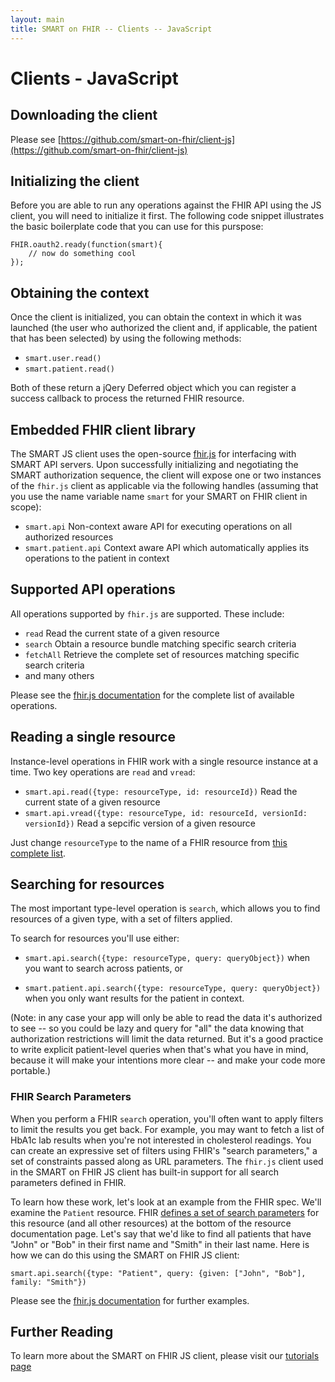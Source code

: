 ```yaml
---
layout: main
title: SMART on FHIR -- Clients -- JavaScript
---
```


# Clients - JavaScript

## Downloading the client

Please see [https://github.com/smart-on-fhir/client-js](https://github.com/smart-on-fhir/client-js)

## Initializing the client

Before you are able to run any operations against the FHIR API
using the JS client, you will need to initialize it first. The following
code snippet illustrates the basic boilerplate code that you can
use for this purspose:

```
FHIR.oauth2.ready(function(smart){
    // now do something cool
});
```

## Obtaining the context

Once the client is initialized, you can obtain the context in which it was
launched (the user who authorized the client and, if applicable, the patient
that has been selected) by using the following methods:

* `smart.user.read()`
* `smart.patient.read()`

Both of these return a jQery Deferred object which you can register a success
callback to process the returned FHIR resource.

## Embedded FHIR client library

The SMART JS client uses the open-source [fhir.js](https://github.com/FHIR/fhir.js) for
interfacing with SMART API servers. Upon successfully initializing and negotiating the
SMART authorization sequence, the client will expose one or two instances of the `fhir.js`
client as applicable via the following handles (assuming that you use the name variable 
name `smart` for your SMART on FHIR client in scope):

* `smart.api` Non-context aware API for executing operations on all authorized resources
* `smart.patient.api` Context aware API which automatically applies its operations to
the patient in context

## Supported API operations

All operations supported by `fhir.js` are supported. These include:

* `read`  Read the current state of a given resource
* `search` Obtain a resource bundle matching specific search criteria
* `fetchAll` Retrieve the complete set of resources matching specific search criteria
* and many others

Please see the [fhir.js documentation](https://github.com/FHIR/fhir.js) for the complete
list of available operations.

## Reading a single resource

Instance-level operations in FHIR work with a single resource instance at a
time. Two key operations are `read` and `vread`:

  * `smart.api.read({type: resourceType, id: resourceId})`  Read the current state of a given resource
  * `smart.api.vread({type: resourceType, id: resourceId, versionId: versionId})`  Read a sepcific version of a given resource

Just change `resourceType` to the name of a FHIR resource from [this complete
list](http://www.hl7.org/implement/standards/fhir/resourcelist.html).

## Searching for resources

The most important type-level operation is `search`, which allows you to find
resources of a given type, with a set of filters applied.

To search for resources you'll use either:

 * `smart.api.search({type: resourceType, query: queryObject})`  when you want to search across patients, or

 * `smart.patient.api.search({type: resourceType, query: queryObject})` when you only want results for the patient in context.

(Note: in any case your app will only be able to read the data it's
authorized to see -- so you could be lazy and query for "all" the data knowing
that authorization restrictions will limit the data returned. But it's a good
practice to write explicit patient-level queries when that's what you have in
mind, because it will make your intentions more clear -- and make your code
more portable.)

### FHIR Search Parameters

When you perform a FHIR `search` operation, you'll often want to apply filters
to limit the results you get back. For example, you may want to fetch a list of
HbA1c lab results when you're not interested in cholesterol readings.  You can
create an expressive set of filters using FHIR's "search parameters," a set of
constraints passed along as URL parameters. The `fhir.js` client used in the
SMART on FHIR JS client has built-in support for all search parameters defined in FHIR.

To learn how these work, let's look at an example from the FHIR spec. We'll
examine the `Patient` resource.  FHIR [defines a set of search
parameters](http://www.hl7.org/implement/standards/fhir/patient.html#search)
for this resource (and all other resources) at the bottom of the resource
documentation page. Let's say that we'd like to find all patients that have
"John" or "Bob" in their first name and "Smith" in their last name. Here is
how we can do this using the SMART on FHIR JS client:

```
smart.api.search({type: "Patient", query: {given: ["John", "Bob"], family: "Smith"})
```

Please see the [fhir.js documentation](https://github.com/FHIR/fhir.js) for further
examples.

## Further Reading

To learn more about the SMART on FHIR JS client, please visit our 
[tutorials page]({{site.baseurl}}tutorials/)

